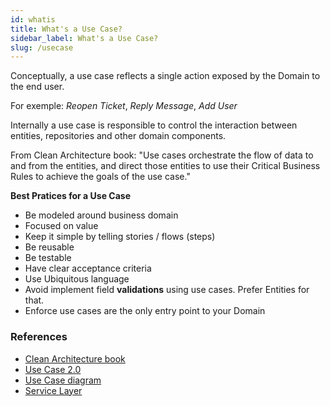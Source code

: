 ```yaml
---
id: whatis
title: What's a Use Case?
sidebar_label: What's a Use Case?
slug: /usecase
---
```


Conceptually, a use case reflects a single action exposed by the Domain to the end user.

For exemple: _Reopen Ticket_, _Reply Message_, _Add User_

Internally a use case is responsible to control the interaction between entities, repositories and other domain components.

From Clean Architecture book: "Use cases orchestrate the flow of data to and from the entities, and direct those entities to use their Critical Business Rules to achieve the goals of the use case." 

**Best Pratices for a Use Case**

- Be modeled around business domain
- Focused on value
- Keep it simple by telling stories / flows (steps)
- Be reusable
- Be testable
- Have clear acceptance criteria
- Use Ubiquitous language
- Avoid implement field __validations__ using use cases. Prefer Entities for that.
- Enforce use cases are the only entry point to your Domain

### References

- [Clean Architecture book](https://www.amazon.com/Clean-Architecture-Craftsmans-Software-Structure/dp/0134494164)
- [Use Case 2.0](https://www.ivarjacobson.com/sites/default/files/field_iji_file/article/use-case_2.0_final_rev3.pdf)
- [Use Case diagram](http://www.agilemodeling.com/artifacts/useCaseDiagram.htm)
- [Service Layer](https://martinfowler.com/eaaCatalog/serviceLayer.html)